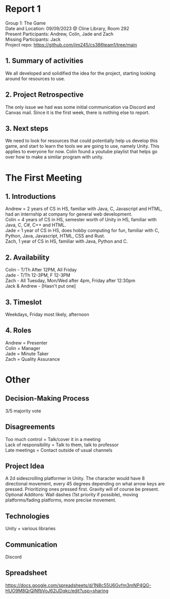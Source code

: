 # Report 1
Group 1: The Game<br>
Date and Location: 09/09/2023 @ Cline Library, Room 292 <br>
Present Participants: Andrew, Colin, Jade and Zach <br>
Missing Participants: Jack <br>
Project repo: https://github.com/jim245/cs386team1/tree/main <br>

## 1. Summary of activities
We all developed and solidified the idea for the project, starting looking around for resources to use. <br>

## 2. Project Retrospective
The only issue we had was some initial communication via Discord and Canvas mail. Since it is the first week, there is nothing else to report. <br>

## 3. Next steps
We need to look for resources that could potentially help us develop this game, and start to learn the tools we are going to use, namely Unity. This applies to everyone for now. Colin found a youtube playlist that helps go over how to make a similar program with unity.<br>

# The First Meeting
## 1. Introductions
Andrew = 2 years of CS in HS, familiar with Java, C, Javascript and HTML, had an internship at company for general web development. <br>
Colin = 4 years of CS in HS, semester worth of Unity in HS, familiar with Java, C, C#, C++ and HTML. <br>
Jade = 1 year of CS in HS, does hobby computing for fun, familiar with C, Python, Java, Javascript, HTML, CSS and Rust. <br>
Zach, 1 year of CS in HS, familiar with Java, Python and C. <br>

## 2. Availability
Colin - T/Th After 12PM, All Friday <br>
Jade - T/Th 12-3PM, F 12-3PM <br>
Zach - All Tuesday, Mon/Wed after 4pm, Friday after 12:30pm <br>
Jack & Andrew - [Hasn't put one]

## 3. Timeslot
Weekdays, Friday most likely, afternoon <br>

## 4. Roles
Andrew = Presenter <br>
Colin = Manager <br>
Jade = Minute Taker <br>
Zach = Quality Assurance <br>

# Other
## Decision-Making Process
3/5 majority vote <br>

## Disagreements
Too much control = Talk/cover it in a meeting <br>
Lack of responsibility = Talk to them, talk to professor <br>
Late meetings = Contact outside of usual channels <br>

## Project Idea
A 2d sidescrolling platformer in Unity. The character would have 8 directional movement, every 45 degrees depending on what arrow keys are pressed. Prioritizing ones pressed first. Gravity will of course be present. <br>
Optional Additons: Wall dashes (1st priority if possible), moving platforms/fading platforms, more precise movement. <br>

## Technologies
Unity + various libraries <br>

## Communication
Discord <br>

## Spreadsheet
https://docs.google.com/spreadsheets/d/1N8c55U6Gvfm3mNP4QG-HUO9M8QrQjNfbVoJ62iJDqkc/edit?usp=sharing <br>
